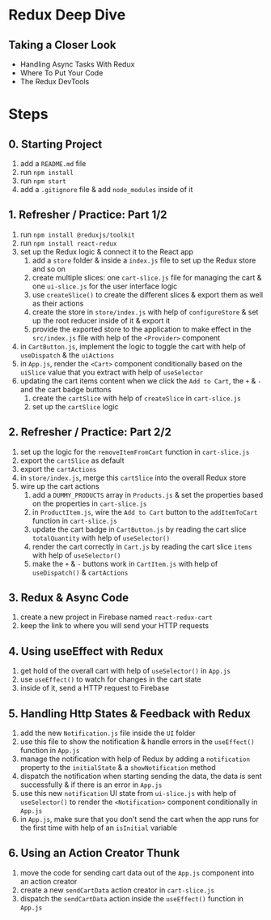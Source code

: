 # Redux Deep Dive

## Taking a Closer Look

- Handling Async Tasks With Redux
- Where To Put Your Code
- The Redux DevTools

# Steps

## 0. Starting Project

1. add a `README.md` file
2. run `npm install`
3. run `npm start`
4. add a `.gitignore` file & add `node_modules` inside of it

## 1. Refresher / Practice: Part 1/2

1. run `npm install @reduxjs/toolkit`
2. run `npm install react-redux`
3. set up the Redux logic & connect it to the React app
   1. add a `store` folder & inside a `index.js` file to set up the Redux store and so on
   2. create multiple slices: one `cart-slice.js` file for managing the cart & one `ui-slice.js` for the user interface logic
   3. use `createSlice()` to create the different slices & export them as well as their actions
   4. create the store in `store/index.js` with help of `configureStore` & set up the root reducer inside of it & export it
   5. provide the exported store to the application to make effect in the `src/index.js` file with help of the `<Provider>` component
4. in `CartButton.js`, implement the logic to toggle the cart with help of `useDispatch` & the `uiActions`
5. in `App.js`, render the `<Cart>` component conditionally based on the `uiSlice` value that you extract with help of `useSelector`
6. updating the cart items content when we click the `Add to Cart`, the `+` & `-` and the cart badge buttons
   1. create the `cartSlice` with help of `createSlice` in `cart-slice.js`
   2. set up the `cartSlice` logic

## 2. Refresher / Practice: Part 2/2

1. set up the logic for the `removeItemFromCart` function in `cart-slice.js`
2. export the `cartSlice` as default
3. export the `cartActions`
4. in `store/index.js`, merge this `cartSlice` into the overall Redux store
5. wire up the cart actions
   1. add a `DUMMY_PRODUCTS` array in `Products.js` & set the properties based on the properties in `cart-slice.js`
   2. in `ProductItem.js`, wire the `Add to Cart` button to the `addItemToCart` function in `cart-slice.js`
   3. update the cart badge in `CartButton.js` by reading the cart slice `totalQuantity` with help of `useSelector()`
   4. render the cart correctly in `Cart.js` by reading the cart slice `items` with help of `useSelector()`
   5. make the `+` & `-` buttons work in `CartItem.js` with help of `useDispatch()` & `cartActions`

## 3. Redux & Async Code

1. create a new project in Firebase named `react-redux-cart`
2. keep the link to where you will send your HTTP requests

## 4. Using useEffect with Redux

1. get hold of the overall cart with help of `useSelector()` in `App.js`
2. use `useEffect()` to watch for changes in the cart state
3. inside of it, send a HTTP request to Firebase

## 5. Handling Http States & Feedback with Redux

1. add the new `Notification.js` file inside the `UI` folder
2. use this file to show the notification & handle errors in the `useEffect()` function in `App.js`
3. manage the notification with help of Redux by adding a `notification` property to the `initialState` & a `showNotification` method
4. dispatch the notification when starting sending the data, the data is sent successfully & if there is an error in `App.js`
5. use this new `notification` UI state from `ui-slice.js` with help of `useSelector()` to render the `<Notification>` component conditionally in `App.js`
6. in `App.js`, make sure that you don't send the cart when the app runs for the first time with help of an `isInitial` variable

## 6. Using an Action Creator Thunk

1. move the code for sending cart data out of the `App.js` component into an action creator
2. create a new `sendCartData` action creator in `cart-slice.js`
3. dispatch the `sendCartData` action inside the `useEffect()` function in `App.js`
